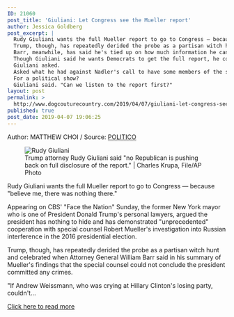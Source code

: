 ```yaml
---
ID: 21060
post_title: 'Giuliani: Let Congress see the Mueller report'
author: Jessica Goldberg
post_excerpt: |
  Rudy Giuliani wants the full Mueller report to go to Congress — because "believe me, there was nothing there."
  Trump, though, has repeatedly derided the probe as a partisan witch hunt and celebrated when Attorney General William Barr said in his summary of Mueller's findings that the special counsel could not conclude the president committed any crimes.
  Barr, meanwhile, has said he's tied up on how much information he can release, arguing grand jury testimony and ongoing investigations must remain secret.
  Though Giuliani said he wants Democrats to get the full report, he continued to attack them Sunday, calling their continued suspicions against the president unfounded. "Does he want us to believe that he's going to give us a fair hearing?"
  Giuliani asked.
  Asked what he had against Nadler's call to have some members of the special counsel's team testify before the committee, Giuliani bristled.
  For a political show?
  Giuliani said. "Can we listen to the report first?"
layout: post
permalink: >
  http://www.dogcouturecountry.com/2019/04/07/giuliani-let-congress-see-the-mueller-report/
published: true
post_date: 2019-04-07 19:06:25
---
```

<p class="article-info-author-source"> <span>Author: MATTHEW CHOI</span>&nbsp;/&nbsp;<span>Source: <a href="https://www.politico.com/story/2019/04/07/mueller-report-rudy-giuliani-1260179" target="_blank">POLITICO</a></span> </p> <figure><picture><source media="(min-width: 1012px)" srcset="https://static.politico.com/dims4/default/4489012/2147483647/resize/1160x/quality/90/?url=https%3A%2F%2Fstatic.politico.com%2F04%2F00%2Ff43d89ab403ca994e515f2c6ae58%2F190407-giuliani-ap-773.jpg"></picture> <source media="(min-width: 667px)" srcset="https://static.politico.com/dims4/default/53376e7/2147483647/resize/971x/quality/90/?url=https%3A%2F%2Fstatic.politico.com%2F04%2F00%2Ff43d89ab403ca994e515f2c6ae58%2F190407-giuliani-ap-773.jpg"> <source media="(min-width: 485px)" srcset="https://static.politico.com/dims4/default/32ce8ca/2147483647/resize/646x/quality/90/?url=https%3A%2F%2Fstatic.politico.com%2F04%2F00%2Ff43d89ab403ca994e515f2c6ae58%2F190407-giuliani-ap-773.jpg"> <source media="(max-width: 484px)" srcset="https://static.politico.com/dims4/default/413ba59/2147483647/resize/463x/quality/90/?url=https%3A%2F%2Fstatic.politico.com%2F04%2F00%2Ff43d89ab403ca994e515f2c6ae58%2F190407-giuliani-ap-773.jpg"> <img alt="Rudy Giuliani" src="https://static.politico.com/dims4/default/303ba33/2147483647/resize/1160x%3E/quality/90/?url=https%3A%2F%2Fstatic.politico.com%2F04%2F00%2Ff43d89ab403ca994e515f2c6ae58%2F190407-giuliani-ap-773.jpg">
<figcaption>Trump attorney Rudy Giuliani said "no Republican is pushing back on full disclosure of the report." | Charles Krupa, File/AP Photo</figcaption>
</figure>
<p>Rudy Giuliani wants the full Mueller report to go to Congress — because "believe me, there was nothing there."</p>
<p>Appearing on CBS' "Face the Nation" Sunday, the former New York mayor who is one of President Donald Trump's personal lawyers, argued the president has nothing to hide and has demonstrated "unprecedented" cooperation with special counsel Robert Mueller's investigation into Russian interference in the 2016 presidential election.</p>
<p>Trump, though, has repeatedly derided the probe as a partisan witch hunt and celebrated when Attorney General William Barr said in his summary of Mueller's findings that the special counsel could not conclude the president committed any crimes.</p>
<p>"If Andrew Weissmann, who was crying at Hillary Clinton's losing party, couldn't...</p> <p class="article-info-more"> <a href="https://www.politico.com/story/2019/04/07/mueller-report-rudy-giuliani-1260179" target="_blank">Click here to read more</a> </p>